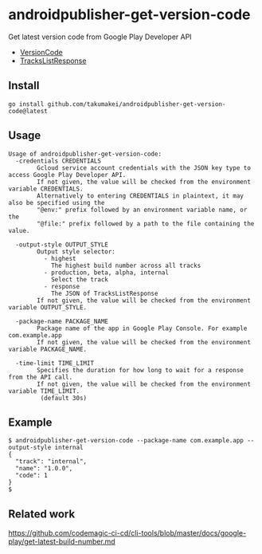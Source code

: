 # androidpublisher-get-version-code
Get latest version code from Google Play Developer API

- [VersionCode](https://pkg.go.dev/google.golang.org/api@v0.210.0/androidpublisher/v3#TrackRelease.VersionCodes)
- [TracksListResponse](https://pkg.go.dev/google.golang.org/api@v0.210.0/androidpublisher/v3#TracksListResponse)

## Install

```
go install github.com/takumakei/androidpublisher-get-version-code@latest
```

## Usage

```
Usage of androidpublisher-get-version-code:
  -credentials CREDENTIALS
        Gcloud service account credentials with the JSON key type to access Google Play Developer API.
        If not given, the value will be checked from the environment variable CREDENTIALS.
        Alternatively to entering CREDENTIALS in plaintext, it may also be specified using the
        "@env:" prefix followed by an environment variable name, or the
        "@file:" prefix followed by a path to the file containing the value.

  -output-style OUTPUT_STYLE
        Output style selector:
          - highest
            The highest build number across all tracks
          - production, beta, alpha, internal
            Select the track
          - response
            The JSON of TracksListResponse
        If not given, the value will be checked from the environment variable OUTPUT_STYLE.

  -package-name PACKAGE_NAME
        Package name of the app in Google Play Console. For example com.example.app
        If not given, the value will be checked from the environment variable PACKAGE_NAME.

  -time-limit TIME_LIMIT
        Specifies the duration for how long to wait for a response from the API call.
        If not given, the value will be checked from the environment variable TIME_LIMIT.
         (default 30s)
```

## Example

```
$ androidpublisher-get-version-code --package-name com.example.app --output-style internal
{
  "track": "internal",
  "name": "1.0.0",
  "code": 1
}
$
```

## Related work

https://github.com/codemagic-ci-cd/cli-tools/blob/master/docs/google-play/get-latest-build-number.md

